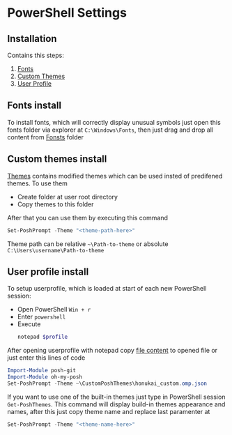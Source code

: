 # PowerShell Settings

## Installation
Contains this steps:

1) [Fonts](#fonts-install)
2) [Custom Themes](#custom-themes-install)
3) [User Profile](#user-profile-install)

## Fonts install

To install fonts, which will correctly display unusual symbols just open this fonts folder via explorer at `C:\Windows\Fonts`, then just drag and drop all content from [Fonsts](./Fonts) folder

## Custom themes install

[Themes](./Themes) contains modified themes which can be used insted of predifened themes. To use them

- Create folder at user root directory
- Copy themes to this folder

After that you can use them by executing this command

```ps1
Set-PoshPrompt -Theme "<theme-path-here>"
```

Theme path can be relative `~\Path-to-theme` or absolute `C:\Users\username\Path-to-theme`

## User profile install

To setup userprofile, which is loaded at start of each new PowerShell session:

- Open PowerShell `Win + r`
- Enter `powershell`
- Execute 
    ```ps1
    notepad $profile
    ```

 After opening userprofile with notepad copy [file content](./UserProfile/Microsoft.PowerShell_profile.ps1) to opened file or just enter this lines of code

 ```ps1
Import-Module posh-git
Import-Module oh-my-posh
Set-PoshPrompt -Theme ~\CustomPoshThemes\honukai_custom.omp.json
 ```

 If you want to use one of the built-in themes just type in PowerShell session `Get-PoshThemes`. This command will display build-in themes appearance and names, after this just copy theme name and replace last paramenter at 

 ```ps1
Set-PoshPrompt -Theme "<theme-name-here>"
 ```

